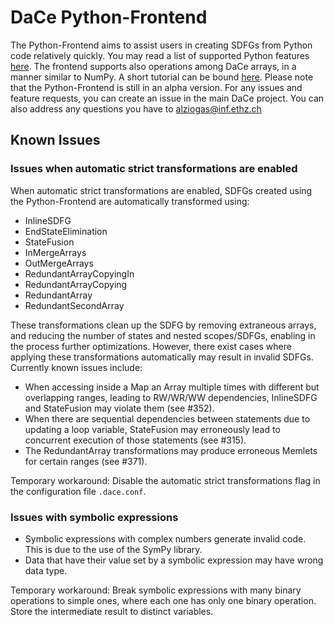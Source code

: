 # DaCe Python-Frontend

The Python-Frontend aims to assist users in creating SDFGs from Python code
relatively quickly. You may read a list of supported Python features
[here](python_supported_features.md). The frontend supports also operations
among DaCe arrays, in a manner similar to NumPy. A short tutorial can be bound
[here](https://nbviewer.jupyter.org/github/spcl/dace/blob/master/tutorials/numpy_frontend.ipynb).
Please note that the Python-Frontend is still in an alpha version. For any issues
and feature requests, you can create an issue in the main DaCe project. You can
also address any questions you have to alziogas@inf.ethz.ch

## Known Issues

### Issues when automatic strict transformations are enabled

When automatic strict transformations are enabled, SDFGs created using the
Python-Frontend are automatically transformed using:
- InlineSDFG
- EndStateElimination
- StateFusion
- InMergeArrays
- OutMergeArrays
- RedundantArrayCopyingIn
- RedundantArrayCopying
- RedundantArray
- RedundantSecondArray

These transformations clean up the SDFG by removing extraneous arrays, and reducing
the number of states and nested scopes/SDFGs, enabling in the process further
optimizations. However, there exist cases where applying these transformations
automatically may result in invalid SDFGs. Currently known issues include:
- When accessing inside a Map an Array multiple times with different but overlapping
ranges, leading to RW/WR/WW dependencies, InlineSDFG and StateFusion may violate them (see #352).
- When there are sequential dependencies between statements due to updating a loop variable,
StateFusion may erroneously lead to concurrent execution of those statements (see #315).
- The RedundantArray transformations may produce erroneous Memlets for certain ranges (see #371).
  
Temporary workaround: Disable the automatic strict transformations flag in the configuration file `.dace.conf`.

### Issues with symbolic expressions

- Symbolic expressions with complex numbers generate invalid code. This is due to the use of the SymPy library.
- Data that have their value set by a symbolic expression may have wrong data type.

Temporary workaround: Break symbolic expressions with many binary operations to simple ones,
where each one has only one binary operation. Store the intermediate result to
distinct variables.
